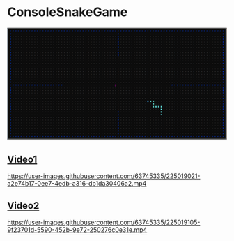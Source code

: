 # ConsoleSnakeGame
![Screenshot.png](img/Screenshot.png)

## [Video1](https://youtu.be/xKuAwjuOhik)
https://user-images.githubusercontent.com/63745335/225019021-a2e74b17-0ee7-4edb-a316-db1da30406a2.mp4

## [Video2](https://youtu.be/DjGRiW6nIO4)
https://user-images.githubusercontent.com/63745335/225019105-9f23701d-5590-452b-9e72-250276c0e31e.mp4
